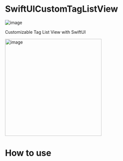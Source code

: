 # SwiftUICustomTagListView

![image](https://img.shields.io/badge/Platform-iOS14-orange.svg)

Customizable Tag List View with SwiftUI

<img width="317" alt="image" src="https://github.com/chitomo12/SwiftUICustomTagListView/assets/37266869/6b3e07a5-005e-4238-90e7-41d1f427f509">

# How to use

